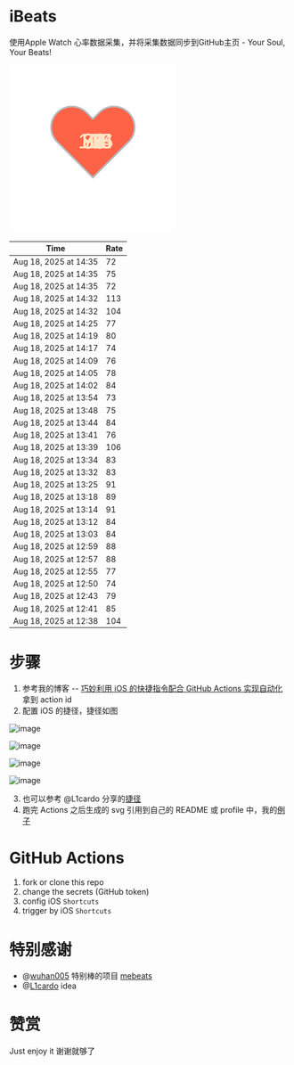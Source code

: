# iBeats
使用Apple Watch 心率数据采集，并将采集数据同步到GitHub主页 - Your Soul, Your Beats!

![](./files/heart.svg)

<!--START_SECTION:my_heart_rate-->
| Time | Rate | 
 | ---- | ---- | 
| Aug 18, 2025 at 14:35 | 72 |
| Aug 18, 2025 at 14:35 | 75 |
| Aug 18, 2025 at 14:35 | 72 |
| Aug 18, 2025 at 14:32 | 113 |
| Aug 18, 2025 at 14:32 | 104 |
| Aug 18, 2025 at 14:25 | 77 |
| Aug 18, 2025 at 14:19 | 80 |
| Aug 18, 2025 at 14:17 | 74 |
| Aug 18, 2025 at 14:09 | 76 |
| Aug 18, 2025 at 14:05 | 78 |
| Aug 18, 2025 at 14:02 | 84 |
| Aug 18, 2025 at 13:54 | 73 |
| Aug 18, 2025 at 13:48 | 75 |
| Aug 18, 2025 at 13:44 | 84 |
| Aug 18, 2025 at 13:41 | 76 |
| Aug 18, 2025 at 13:39 | 106 |
| Aug 18, 2025 at 13:34 | 83 |
| Aug 18, 2025 at 13:32 | 83 |
| Aug 18, 2025 at 13:25 | 91 |
| Aug 18, 2025 at 13:18 | 89 |
| Aug 18, 2025 at 13:14 | 91 |
| Aug 18, 2025 at 13:12 | 84 |
| Aug 18, 2025 at 13:03 | 84 |
| Aug 18, 2025 at 12:59 | 88 |
| Aug 18, 2025 at 12:57 | 88 |
| Aug 18, 2025 at 12:55 | 77 |
| Aug 18, 2025 at 12:50 | 74 |
| Aug 18, 2025 at 12:43 | 79 |
| Aug 18, 2025 at 12:41 | 85 |
| Aug 18, 2025 at 12:38 | 104 |

<!--END_SECTION:my_heart_rate-->

# 步骤
1. 参考我的博客 -- [巧妙利用 iOS 的快捷指令配合 GitHub Actions 实现自动化](https://github.com/yihong0618/gitblog/issues/198) 拿到 action id
2. 配置 iOS 的捷径，捷径如图

![image](https://user-images.githubusercontent.com/15976103/122154218-0db0b480-ce97-11eb-93bb-5aec07c558dc.png)

![image](https://user-images.githubusercontent.com/15976103/122154236-186b4980-ce97-11eb-8e4b-70551a0391ae.png)

![image](https://user-images.githubusercontent.com/15976103/122154268-2d47dd00-ce97-11eb-902e-3acf292265a9.png)

![image](https://user-images.githubusercontent.com/15976103/122174055-fa144680-ceb4-11eb-9be2-3eb83cd516f7.png)

3. 也可以参考 @L1cardo 分享的[捷径](https://www.icloud.com/shortcuts/6ab6047b459c41ad822ad6b94b1c03d4)
4. 跑完 Actions 之后生成的 svg 引用到自己的 README 或 profile 中，我的[例子](https://github.com/yihong0618) 

# GitHub Actions

1. fork or clone this repo
2. change the secrets (GitHub token)
3. config iOS `Shortcuts` 
4. trigger by iOS `Shortcuts`

# 特别感谢
- @[wuhan005](https://github.com/wuhan005) 特别棒的项目 [mebeats](https://github.com/wuhan005/mebeats)
- @[L1cardo](https://github.com/L1cardo) idea

# 赞赏
Just enjoy it
谢谢就够了
